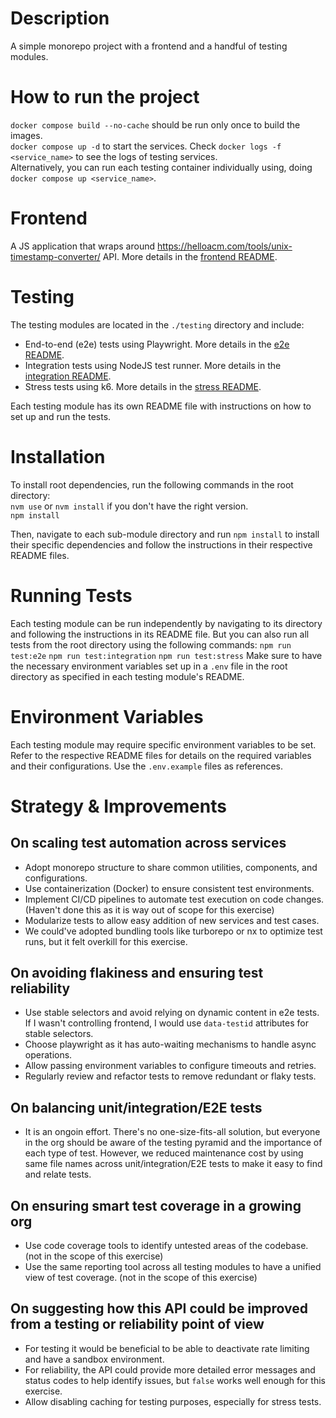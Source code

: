 # Description

A simple monorepo project with a frontend and a handful of testing modules.

# How to run the project
`docker compose build --no-cache` should be run only once to build the images.  
`docker compose up -d` to start the services. Check `docker logs -f <service_name>` to see the logs of testing services.  
Alternatively, you can run each testing container individually using, doing `docker compose up <service_name>`.

# Frontend

A JS application that wraps around https://helloacm.com/tools/unix-timestamp-converter/ API. More details in the [frontend README](./frontend/README.md).

# Testing

The testing modules are located in the `./testing` directory and include:

- End-to-end (e2e) tests using Playwright. More details in the [e2e README](./testing/e2e/README.md).
- Integration tests using NodeJS test runner. More details in the [integration README](./testing/integration/README.md).
- Stress tests using k6. More details in the [stress README](./testing/stress/README.md).

Each testing module has its own README file with instructions on how to set up and run the tests.

# Installation

To install root dependencies, run the following commands in the root directory:  
`nvm use` or `nvm install` if you don't have the right version.  
`npm install`

Then, navigate to each sub-module directory and run `npm install` to install their specific dependencies and follow the instructions in their respective README files.

# Running Tests

Each testing module can be run independently by navigating to its directory and following the instructions in its README file.
But you can also run all tests from the root directory using the following commands:
`npm run test:e2e`
`npm run test:integration`
`npm run test:stress`
Make sure to have the necessary environment variables set up in a `.env` file in the root directory as specified in each testing module's README.

# Environment Variables

Each testing module may require specific environment variables to be set. Refer to the respective README files for details on the required variables and their configurations. Use the `.env.example` files as references.

# Strategy & Improvements

## On scaling test automation across services

- Adopt monorepo structure to share common utilities, components, and configurations.
- Use containerization (Docker) to ensure consistent test environments.
- Implement CI/CD pipelines to automate test execution on code changes. (Haven't done this as it is way out of scope for this exercise)
- Modularize tests to allow easy addition of new services and test cases.
- We could've adopted bundling tools like turborepo or nx to optimize test runs, but it felt overkill for this exercise.

## On avoiding flakiness and ensuring test reliability

- Use stable selectors and avoid relying on dynamic content in e2e tests. If I wasn't controlling frontend, I would use `data-testid` attributes for stable selectors.
- Choose playwright as it has auto-waiting mechanisms to handle async operations.
- Allow passing environment variables to configure timeouts and retries.
- Regularly review and refactor tests to remove redundant or flaky tests.

## On balancing unit/integration/E2E tests

- It is an ongoin effort. There's no one-size-fits-all solution, but everyone in the org should be aware of the testing pyramid and the importance of each type of test.
  However, we reduced maintenance cost by using same file names across unit/integration/E2E tests to make it easy to find and relate tests.

## On ensuring smart test coverage in a growing org

- Use code coverage tools to identify untested areas of the codebase. (not in the scope of this exercise)
- Use the same reporting tool across all testing modules to have a unified view of test coverage. (not in the scope of this exercise)

## On suggesting how this API could be improved from a testing or reliability point of view

- For testing it would be beneficial to be able to deactivate rate limiting and have a sandbox environment.
- For reliability, the API could provide more detailed error messages and status codes to help identify issues, but `false` works well enough for this exercise.
- Allow disabling caching for testing purposes, especially for stress tests.
